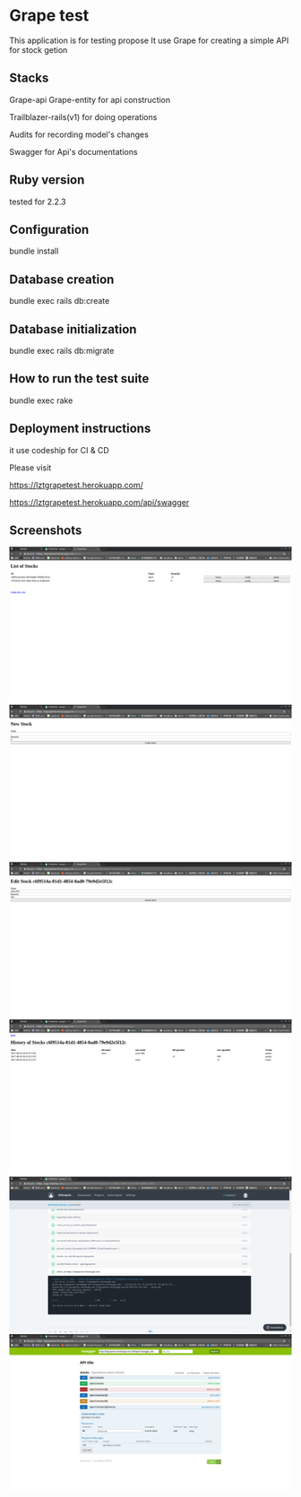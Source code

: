 # Grape test

This application is for testing propose
It use Grape for creating a simple API for stock getion

## Stacks

Grape-api Grape-entity for api construction

Trailblazer-rails(v1) for doing operations

Audits for recording model's changes

Swagger for Api's documentations

## Ruby version

tested for 2.2.3

## Configuration

bundle install

## Database creation

bundle exec rails db:create

## Database initialization

bundle exec rails db:migrate

## How to run the test suite

bundle exec rake

## Deployment instructions

it use codeship for CI & CD

Please visit

https://lztgrapetest.herokuapp.com/

https://lztgrapetest.herokuapp.com/api/swagger

## Screenshots
![alt index](./screenshots/index.png)
![alt new](./screenshots/new.png)
![alt edit](./screenshots/edit.png)
![alt history](./screenshots/history.png)
![alt codeship](./screenshots/codeship.png)
![alt swagger](./screenshots/swagger.png)

